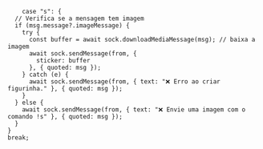         case "s": {
      // Verifica se a mensagem tem imagem
      if (msg.message?.imageMessage) {
        try {
          const buffer = await sock.downloadMediaMessage(msg); // baixa a imagem
          await sock.sendMessage(from, { 
            sticker: buffer 
          }, { quoted: msg });
        } catch (e) {
          await sock.sendMessage(from, { text: "❌ Erro ao criar figurinha." }, { quoted: msg });
        }
      } else {
        await sock.sendMessage(from, { text: "❌ Envie uma imagem com o comando !s" }, { quoted: msg });
      }
    }
    break;
